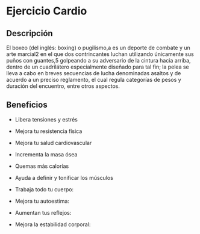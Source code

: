 # Ejercicio Cardio

## Descripción
El boxeo (del inglés: boxing) o pugilismo,a​ es un deporte de combate y un arte marcial2​ en el que dos contrincantes luchan utilizando únicamente sus puños con guantes,5​ golpeando a su adversario de la cintura hacia arriba, dentro de un cuadrilátero especialmente diseñado para tal fin; la pelea se lleva a cabo en breves secuencias de lucha denominadas asaltos y de acuerdo a un preciso reglamento, el cual regula categorías de pesos y duración del encuentro, entre otros aspectos.

## Beneficios

- Libera tensiones y estrés

- Mejora tu resistencia física

- Mejora tu salud cardiovascular

- Incrementa la masa ósea

- Quemas más calorías

- Ayuda a definir y tonificar los músculos

- Trabaja todo tu cuerpo:

- Mejora tu autoestima:

- Aumentan tus reflejos:

- Mejora la estabilidad corporal: